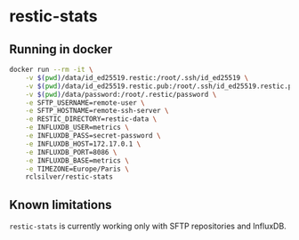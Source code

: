 # restic-stats

## Running in docker

```bash
docker run --rm -it \
    -v $(pwd)/data/id_ed25519.restic:/root/.ssh/id_ed25519 \
    -v $(pwd)/data/id_ed25519.restic.pub:/root/.ssh/id_ed25519.restic.pub \
    -v $(pwd)/data/password:/root/.restic/password \
    -e SFTP_USERNAME=remote-user \
    -e SFTP_HOSTNAME=remote-ssh-server \
    -e RESTIC_DIRECTORY=restic-data \
    -e INFLUXDB_USER=metrics \
    -e INFLUXDB_PASS=secret-password \
    -e INFLUXDB_HOST=172.17.0.1 \
    -e INFLUXDB_PORT=8086 \
    -e INFLUXDB_BASE=metrics \
    -e TIMEZONE=Europe/Paris \
    rclsilver/restic-stats
```

## Known limitations

`restic-stats` is currently working only with SFTP repositories and InfluxDB.
